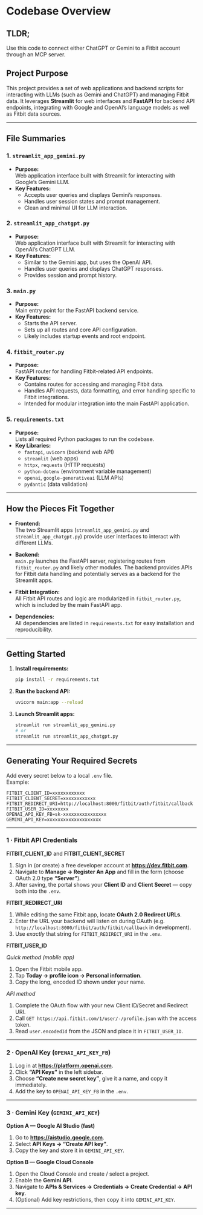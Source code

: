 # Codebase Overview

## TLDR;

Use this code to connect either ChatGPT or Gemini to a Fitbit account through an MCP server.

## Project Purpose

This project provides a set of web applications and backend scripts for interacting with LLMs (such as Gemini and ChatGPT) and managing Fitbit data. It leverages **Streamlit** for web interfaces and **FastAPI** for backend API endpoints, integrating with Google and OpenAI’s language models as well as Fitbit data sources.

---

## File Summaries

### 1. `streamlit_app_gemini.py`

- **Purpose:**  
  Web application interface built with Streamlit for interacting with Google’s Gemini LLM.
- **Key Features:**  
  - Accepts user queries and displays Gemini’s responses.
  - Handles user session states and prompt management.
  - Clean and minimal UI for LLM interaction.

### 2. `streamlit_app_chatgpt.py`

- **Purpose:**  
  Web application interface built with Streamlit for interacting with OpenAI’s ChatGPT LLM.
- **Key Features:**  
  - Similar to the Gemini app, but uses the OpenAI API.
  - Handles user queries and displays ChatGPT responses.
  - Provides session and prompt history.

### 3. `main.py`

- **Purpose:**  
  Main entry point for the FastAPI backend service.
- **Key Features:**  
  - Starts the API server.
  - Sets up all routes and core API configuration.
  - Likely includes startup events and root endpoint.

### 4. `fitbit_router.py`

- **Purpose:**  
  FastAPI router for handling Fitbit-related API endpoints.
- **Key Features:**  
  - Contains routes for accessing and managing Fitbit data.
  - Handles API requests, data formatting, and error handling specific to Fitbit integrations.
  - Intended for modular integration into the main FastAPI application.

### 5. `requirements.txt`

- **Purpose:**  
  Lists all required Python packages to run the codebase.
- **Key Libraries:**  
    - `fastapi`, `uvicorn` (backend web API)
    - `streamlit` (web apps)
    - `httpx`, `requests` (HTTP requests)
    - `python-dotenv` (environment variable management)
    - `openai`, `google-generativeai` (LLM APIs)
    - `pydantic` (data validation)

---

## How the Pieces Fit Together

- **Frontend:**  
  The two Streamlit apps (`streamlit_app_gemini.py` and `streamlit_app_chatgpt.py`) provide user interfaces to interact with different LLMs.

- **Backend:**  
  `main.py` launches the FastAPI server, registering routes from `fitbit_router.py` and likely other modules. The backend provides APIs for Fitbit data handling and potentially serves as a backend for the Streamlit apps.

- **Fitbit Integration:**  
  All Fitbit API routes and logic are modularized in `fitbit_router.py`, which is included by the main FastAPI app.

- **Dependencies:**  
  All dependencies are listed in `requirements.txt` for easy installation and reproducibility.

---

## Getting Started

1. **Install requirements:**  
   ```bash
   pip install -r requirements.txt
   ```

2. **Run the backend API:**  
   ```bash
   uvicorn main:app --reload
   ```

3. **Launch Streamlit apps:**  
   ```bash
   streamlit run streamlit_app_gemini.py
   # or
   streamlit run streamlit_app_chatgpt.py
   ```

---

## Generating Your Required Secrets

Add every secret below to a local `.env` file.  
Example:

```dotenv
FITBIT_CLIENT_ID=xxxxxxxxxxxx
FITBIT_CLIENT_SECRET=xxxxxxxxxxxx
FITBIT_REDIRECT_URI=http://localhost:8000/fitbit/auth/fitbit/callback
FITBIT_USER_ID=xxxxxxxx
OPENAI_API_KEY_FB=sk-xxxxxxxxxxxxxxxx
GEMINI_API_KEY=xxxxxxxxxxxxxxxxxxxx
```

---

### 1 · Fitbit API Credentials

**FITBIT_CLIENT_ID** and **FITBIT_CLIENT_SECRET**

1. Sign in (or create) a free developer account at **https://dev.fitbit.com**.  
2. Navigate to **Manage → Register An App** and fill in the form (choose OAuth 2.0 type **“Server”**).  
3. After saving, the portal shows your **Client ID** and **Client Secret** — copy both into the `.env`.

**FITBIT_REDIRECT_URI**

1. While editing the same Fitbit app, locate **OAuth 2.0 Redirect URLs**.  
2. Enter the URL your backend will listen on during OAuth (e.g. `http://localhost:8000/fitbit/auth/fitbit/callback` in development).  
3. Use *exactly* that string for `FITBIT_REDIRECT_URI` in the `.env`.

**FITBIT_USER_ID**

*Quick method (mobile app)*  
1. Open the Fitbit mobile app.  
2. Tap **Today → profile icon → Personal information**.  
3. Copy the long, encoded ID shown under your name.

*API method*  
1. Complete the OAuth flow with your new Client ID/Secret and Redirect URI.  
2. Call `GET https://api.fitbit.com/1/user/-/profile.json` with the access token.  
3. Read `user.encodedId` from the JSON and place it in `FITBIT_USER_ID`.

---

### 2 · OpenAI Key (`OPENAI_API_KEY_FB`)

1. Log in at **https://platform.openai.com**.  
2. Click **“API Keys”** in the left sidebar.  
3. Choose **“Create new secret key”**, give it a name, and copy it immediately.  
4. Add the key to `OPENAI_API_KEY_FB` in the `.env`.

---

### 3 · Gemini Key (`GEMINI_API_KEY`)

**Option A — Google AI Studio (fast)**  
1. Go to **https://aistudio.google.com**.  
2. Select **API Keys → “Create API key”**.  
3. Copy the key and store it in `GEMINI_API_KEY`.

**Option B — Google Cloud Console**  
1. Open the Cloud Console and create / select a project.  
2. Enable the **Gemini API**.  
3. Navigate to **APIs & Services → Credentials → Create Credential → API key**.  
4. (Optional) Add key restrictions, then copy it into `GEMINI_API_KEY`.


---
